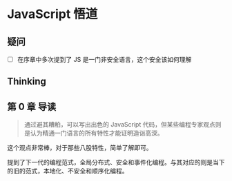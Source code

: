 # JavaScript 悟道

## 疑问

- [ ] 在序章中多次提到了 JS 是一门非安全语言，这个安全该如何理解

## Thinking

## 第 0 章 导读

> 通过避其糟粕，可以写出出色的 JavaScript 代码，但某些编程专家观点则是认为精通一门语言的所有特性才能证明造诣高深。

这个观点非常棒，对于那些八股特性，简单了解即可。

提到了下一代的编程范式，全局分布式、安全和事件化编程。与其对应的则是当下的旧的范式，本地化、不安全和顺序化编程。

